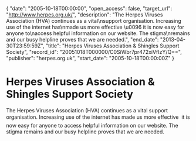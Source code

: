 {
  "date": "2005-10-18T00:00:00", 
  "open_access": false, 
  "target_url": "http://www.herpes.org.uk/", 
  "description": "The Herpes Viruses Association (HVA) continues as a vital\nsupport organisation. Increasing use of the internet has\nmade us more effective \u0096 it is now easy for anyone to\naccess helpful information on our website. The stigma\nremains and our busy helpline proves that we are needed.", 
  "end_date": "2013-04-30T23:59:59Z", 
  "title": "Herpes Viruses Association & Shingles Support Society", 
  "record_id": "20051018T000000/C0SiWbr7pr472xiVfIzY/Q==", 
  "publisher": "herpes.org.uk", 
  "start_date": "2005-10-18T00:00:00Z"
}

# Herpes Viruses Association & Shingles Support Society

The Herpes Viruses Association (HVA) continues as a vital
support organisation. Increasing use of the internet has
made us more effective  it is now easy for anyone to
access helpful information on our website. The stigma
remains and our busy helpline proves that we are needed.